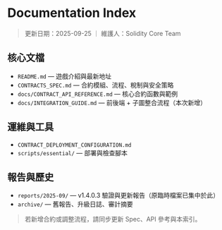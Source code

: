 # Documentation Index

> 更新日期：2025-09-25 ｜ 維護人：Solidity Core Team

## 核心文檔
- `README.md` — 遊戲介紹與最新地址
- `CONTRACTS_SPEC.md` — 合約模組、流程、稅制與安全策略
- `docs/CONTRACT_API_REFERENCE.md` — 核心合約函數與範例
- `docs/INTEGRATION_GUIDE.md` — 前後端 + 子圖整合流程（本次新增）

## 運維與工具
- `CONTRACT_DEPLOYMENT_CONFIGURATION.md`
- `scripts/essential/` — 部署與檢查腳本

## 報告與歷史
- `reports/2025-09/` — v1.4.0.3 驗證與更新報告（原臨時檔案已集中於此）
- `archive/` — 舊報告、升級日誌、審計摘要

> 若新增合約或調整流程，請同步更新 Spec、API 參考與本索引。
